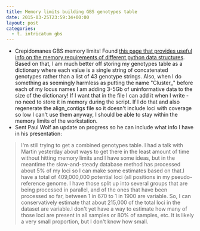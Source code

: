 ```yaml
---
title: Memory limits building GBS genotypes table
date: 2015-03-25T23:59:34+00:00
layout: post
categories:
  - t. intricatum gbs
---
```

  * Crepidomanes GBS memory limits! Found [this page that provides useful info on the memory requirements of different python data structures][1]. Based on that, I am much better off storing my genotypes table as a dictionary where each value is a single string of concatenated genotypes rather than a list of 43 genotype strings. Also, when I do something as seemingly harmless as putting the name "Cluster\_" before each of my locus names I am adding 3-5Gb of uninformative data to the size of the dictionary! If I want that in the file I can add it when I write - no need to store it in memory during the script. If I do that and also regenerate the align\_contigs file so it doesn't include loci with coverage so low I can't use them anyway, I should be able to stay within the memory limits of the workstation.
  * Sent Paul Wolf an update on progress so he can include what info I have in his presentation:

> I'm still trying to get a combined genotypes table. I had a talk with Martin yesterday about ways to get there in the least amount of time without hitting memory limits and I have some ideas, but in the meantime the slow-and-steady database method has processed about 5% of my loci so I can make some estimates based on that.I have a total of 409,000,000 potential loci (all positions in my pseudo-reference genome. I have those split up into several groups that are being processed in parallel, and of the ones that have been processed so far, between 1 in 670 to 1 in 1900 are variable. So, I can conservatively estimate that about 215,000 of the total loci in the dataset are variable.I don't yet have a way to estimate how many of those loci are present in all samples or 80% of samples, etc. It is likely a very small proportion, but I don't know how small.

[1]: http://deeplearning.net/software/theano/tutorial/python-memory-management.html
